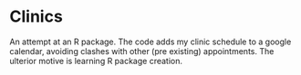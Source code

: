 # Clinics

An attempt at an R package. The code adds my clinic schedule to a google calendar, avoiding clashes with other (pre existing) appointments. The ulterior motive is learning R package creation.
